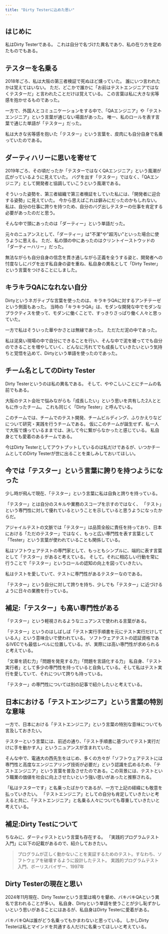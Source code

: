 ```yaml
---
title: "Dirty Testerに込めた思い"
---
```


## はじめに

私はDirty Testerである。
これは自分で名づけた異名であり、私の在り方を定めたものでもある。

## テスターを名乗る

2018年ごろ、私は大阪の第三者検証で死ぬほど燻っていた。
誰にいつ言われたかは覚えてはいない。
ただ、どこかで誰かに「お前はテストエンジニアではなくテスターだ」と言われたことだけは覚えている。
この言葉は私に大きな劣等感を抱かせるものであった。

一方で、外国人とコミュニケーションをする中で、「QAエンジニア」や「テストエンジニア」という言葉が通じない場面があった。
唯一、私のロールを表す言葉で通じた単語が「テスター」だった。

私は大きな劣等感を抱いた「テスター」という言葉を、皮肉にも自分自身で名乗っていたのである。

## ダーティハリーに思いを寄せて

2019年ごろ、その頃だったか「テスターではなくQAエンジニア」という風潮が広がっているように見えていた。
バグを出す「テスター」ではなく、「QAエンジニア」として開発者と協調していこうという風潮である。

そういった姿勢を、第三者組織で第三者検証をしていた私には、「開発者に迎合する姿勢」に見えていた。
今から思えばこれは僻みにだったのかもしれない。
私は、自分の仕事に誇りを持つため、自分のバグ出しテスターの仕事を肯定する必要があったのだと思う。

そんな中で頭にあったのは「ダーティー」という単語だった。

元々のニュアンスとして、「ダーティー」は"不潔"や"超汚い"といった場合に使うように思える。
ただ、私の頭の中にあったのはクリントイーストウッドの「ダーティーハリー」だった。

無法ながらも自分自身の信念を貫き通しながら正義を全うする姿と、開発者への忖度なしにバグを出す私自身の姿を重ね、私自身の異名として「Dirty Tester」という言葉をつけることにしました。

## キラキラQAになれない自分

Dirtyというネガティブな言葉を使ったのは、キラキラQAに対するアンチテーゼという側面もあった。
当時の「キラキラQA」は、モダンな開発な中でモダンなプラクティスを使って、モダンに働くことで、すっきりさっぱり働く人々と思っていた。

一方で私はそういった華やかさとは無縁であった。
ただただ泥の中であった。

私は泥臭い現場の中で自分にできることを行い、そんな中で泥を被ってでも自分のできることを増やしていく、どんなに汚れてでも成長していきたいという気持ちと覚悟を込めて、Dirtyという単語を使ったのであった。

## チーム名としてのDirty Tester

Dirty Testerというのは私の異名である。
そして、ややこしいことにチームの名前でもある。

大阪のテスト会社で悩みながらも「成長したい」という思いを共有した2人とともに作ったチーム。
これも同じく「Dirty Tester」と呼んでいる。

このチームでは、チームでのテスト開発、チームビルディング、ふりかえりなどについて研究・実践を行うチームである。
仮にこのチームが誕生せず、私一人で大阪で燻っているままでは、決して今に繋がらなかったと感じている。
私自身とても愛着のあるチームである。

今はDirty Testerとしてアウトプットしているのは私だけであるが、いつかチームとしてのDirty Testerが世に出ることを楽しみしておいてほしい。

## 今では「テスター」という言葉に誇りを持つようになった

少し時が飛んで現在、「テスター」という言葉に私は自負と誇りを持っている。

「テスター」とは自分のスキルや業務のスコープを示すのではなく、
「テスト」という専門性に対して優れているということを示していると思うようになったからだ。

アジャイルテストの文脈では「テスター」は品質全般に責任を持っており、日本における「ただのテスター」ではなく、もっと広い専門性を表す言葉として「Tester」という言葉が使われていることも関係している。

私はソフトウェアテストの専門家として、もっともシンプルに、端的に表す言葉として「テスター」があると考えている。
そして。それに相応しい行動を常に行うことで「テスター」というロールの認知の向上を図っていきたい。

私はテストを愛していて、テストに専門性があるテスターなのである。

「テスター」という自分に対して誇りを持ち、少しでも「テスター」に近づけるように日々の業務を行っている。

## 補足:「テスター」も高い専門性がある

「テスター」という軽視されるようなニュアンスで使われる言葉がある。

「テスター」というのはしばしば「テスト実行手順書を元にテスト実行だけしている人」という意味合いで使われている。
ソフトウェアテストの認証資格であるIVECでも最低レベルに位置している。が、実際には高い専門性が求められると考えている。

「文章を読む力」「問題を発見する力」「問題を言語化する力」
私自身、「テスト実行者」として多少の専門性を持っていると自負している。そして私はテスト実行を愛していて、それについて誇りも持っている。

「テスター」の専門性については別の記事で紹介したいと考えている。

## 日本における「テストエンジニア」という言葉の特別な意味

一方で、日本における「テストエンジニア」という言葉の特別な意味についても言及しておきたい。

テスターという言葉には、前述の通り、「テスト手順書に基づいてテスト実行だけに手を動かす人」というニュアンスが含まれていた。

そんな中で、電通大の西先生をはじめ、多くの方々が「ソフトウェアテストには専門性と高度なエンジニアリング技術が必要だ」という認識を広めるため、「テストエンジニア」という言葉を普及させたのである。この背景には、テストという職業の価値を社会に向上させたいという強い思いがあったと推察される。

「私はテスターです」と名乗ったばかりであるが、一方で上記の経緯にも敬意を払っていきたい。
「テストエンジニア」としての自分も肯定していきたいと考えると共に、「テストエンジニア」と名乗る人々についても尊重していきたいと考えている。

## 補足:Dirty Testについて

ちなみに、ダーティテストという言葉も存在する。
「実践的プログラムテスト入門」に以下の記載があるので、紹介しておきたい。

> プログラムが正しく動かないことを実証するためのテスト。すなわち、ソフトウェアを破壊するように設計したテスト。
> 実践的プログラムテスト入門、ボーリスバイザー、1997年

## Dirty Testerの現在と思い

2024年11月現在、Dirty Testerという言葉は鳴りを顰め、バキバキQAという異名で言われることが多い。
私自身、Dirtyという単語を使うことが少し恥ずかしいという思いがあることにはあるが、私自身はDirty Testerに愛着がある。

バキバキQAは誰がどう名乗ってもかまわないと思っている。
しかしDirty Testerは私とマインドを共通する人だけに名乗ってほしいと考えている。